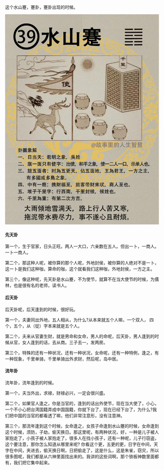 这个水山蹇，蹇卦，蹇卦出现的时候。

![图片](../img/水山蹇.jpg)

#### 先天卦

第一个，生于官家，日头正旺。两人一大口，六亲数在五人。但出一卜，一商人。一卜一商人。

第二个，那这种人呢，被你算的那个人呢，外地封侯，被你算的人绝对不是一卜，这一卜是我们这种咖，算命的咖，这个就看我们这种咖，外地封侯，一方之主。

第三个，像这种呢，先天卦是水山蹇，不为使节，就算不在当大使节的时候，为儒林，也是很有名的老师，读书人。

#### 后天卦

后天卦呢，后天逢到的时候，很好玩。

第一个，夫妻同出外地，五人相从，为什么?从本来就五个人嘛，一个双人， 四个，五个，从（從）字本来就是五个人。 

第二个，夫来从官妻生财，就是男命和女命，男人的命呢，后天卦，男人逢到的时候从官，女人逢到的话，去从商。三子去一，发两房。

第三个，特殊的还有一种状况，还有一种状况，女命呢，还有一种特例，逢之，有一种现象，千里单骑，千里单骑出外求财，然后呢，岛中居。

#### 流年卦

流年卦，流年逢到的时候。

第一个，夫当外出，求禄，财禄必兴，一定会很兴盛。

第二个，如果官人逢之，你是当官的，逢到的话出外使节，现在当大使了，小心，一个不小心把台湾国籍弄成中国国籍，你就下台了，现在已经下台了，为什么?我们把中国的当官的都看透了嘛，他们非常注意形，没有注意神。

第三个，那流年逢到这个时候，女命逢之，女孩子命逢到水山蹇的时候，女命逢到这个时候，须防，子劫，偷天换日。那这里呢，有两种状况，好，一种是儿子被人家抱走了，小孩子被人家抱走了，很多人在找小孩子，还有一种呢，儿子行窃盗，这个要注意，那你怎么知道从哪里来呢? 你看这个更，五更的更，日字在中间，天字在中间，夹进去，偷天换日啊，日把偷走了，这是什么，这是朱雀，窃灾，所以很多图呢，我们都是从六神里面找出来的。我讲的这些词啊，那个铁板神数里面都有，我们把它集中起来。